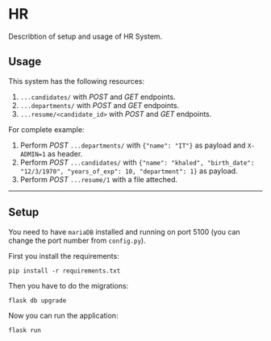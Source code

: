 # HR

Describtion of setup and usage of HR System.

## Usage
This system has the following resources:

1. `...candidates/` with *POST* and *GET* endpoints. 
2. `...departments/` with *POST* and *GET* endpoints. 
3. `...resume/<candidate_id>` with *POST* and *GET* endpoints. 

For complete example:

1. Perform *POST* `...departments/` with `{"name": "IT"}` as payload and `X-ADMIN=1` as header.
2. Perform *POST* `...candidates/` with `{"name": "khaled", "birth_date": "12/3/1970", "years_of_exp": 10, "department": 1}` as payload.
3. Perform *POST* `...resume/1` with a file atteched.

---

## Setup

You need to have `mariaDB` installed and running on port 5100 (you can change the port number from `config.py`). 

First you install the requirements:

`pip install -r requirements.txt`

Then you have to do the migrations:

`flask db upgrade`

Now you can run the application:

`flask run`









